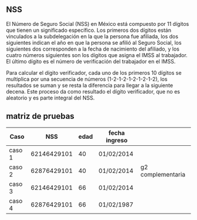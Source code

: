 ## NSS

El Número de Seguro Social (NSS) en México está compuesto por 11 dígitos que tienen un significado específico. 
Los primeros dos dígitos están vinculados a la subdelegación en la que la persona fue afiliada, 
los dos siguientes indican el año en que la persona se afilió al Seguro Social, 
los siguientes dos corresponden a la fecha de nacimiento del afiliado, y 
los cuatro números siguientes son los dígitos que asigna el IMSS al trabajador. 
El último dígito es el número de verificación del trabajador en el IMSS.

Para calcular el dígito verificador, cada uno de los primeros 10 dígitos se multiplica por una secuencia de números (1-2-1-2-1-2-1-2-1-2), los resultados se suman y se resta la diferencia para llegar a la siguiente decena. Este proceso da como resultado el dígito verificador, que no es aleatorio y es parte integral del NSS.

## matriz de pruebas

| Caso      | NSS           | edad | fecha ingreso |   |
|-----------|---------------|------|---------------|---|
| caso 1    | 62146429101   | 40   | 01/02/2014    |   |
| caso 2    | 62876429101   | 40   | 01/02/2014    |g2 complementaria|
| caso 3    | 62146429101   | 66   | 01/02/2014    |   |
| caso 4    | 62876429101   | 66   | 01/02/1987    |   |



